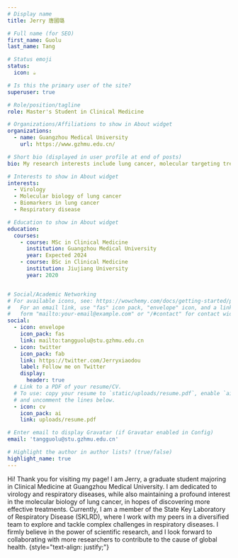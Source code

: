 ```yaml
---
# Display name
title: Jerry 唐國璐

# Full name (for SEO)
first_name: Guolu
last_name: Tang

# Status emoji
status:
  icon: ☕️

# Is this the primary user of the site?
superuser: true

# Role/position/tagline
role: Master's Student in Clinical Medicine

# Organizations/Affiliations to show in About widget
organizations:
  - name: Guangzhou Medical University
    url: https://www.gzhmu.edu.cn/

# Short bio (displayed in user profile at end of posts)
bio: My research interests include lung cancer, molecular targeting treatment and virology.

# Interests to show in About widget
interests:
  - Virology
  - Molecular biology of lung cancer
  - Biomarkers in lung cancer
  - Respiratory disease

# Education to show in About widget
education:
  courses:
    - course: MSc in Clinical Medicine
      institution: Guangzhou Medical University
      year: Expected 2024
    - course: BSc in Clinical Medicine
      institution: Jiujiang University
      year: 2020


# Social/Academic Networking
# For available icons, see: https://wowchemy.com/docs/getting-started/page-builder/#icons
#   For an email link, use "fas" icon pack, "envelope" icon, and a link in the
#   form "mailto:your-email@example.com" or "/#contact" for contact widget.
social:
  - icon: envelope
    icon_pack: fas
    link: mailto:tangguolu@stu.gzhmu.edu.cn
  - icon: twitter
    icon_pack: fab
    link: https://twitter.com/Jerryxiaodou
    label: Follow me on Twitter
    display:
      header: true
  # Link to a PDF of your resume/CV.
  # To use: copy your resume to `static/uploads/resume.pdf`, enable `ai` icons in `params.yaml`,
  # and uncomment the lines below.
  - icon: cv
    icon_pack: ai
    link: uploads/resume.pdf

# Enter email to display Gravatar (if Gravatar enabled in Config)
email: 'tangguolu@stu.gzhmu.edu.cn'

# Highlight the author in author lists? (true/false)
highlight_name: true
---
```


Hi! Thank you for visiting my page! I am Jerry, a graduate student majoring in Clinical Medicine at Guangzhou Medical University. I am dedicated to virology and respiratory diseases, while also maintaining a profound interest in the molecular biology of lung cancer, in hopes of discovering more effective treatments. Currently, I am a member of the State Key Laboratory of Respiratory Disease (SKLRD), where I work with my peers in a diversified team to explore and tackle complex challenges in respiratory diseases. I firmly believe in the power of scientific research, and I look forward to collaborating with more researchers to contribute to the cause of global health.
{style="text-align: justify;"}
